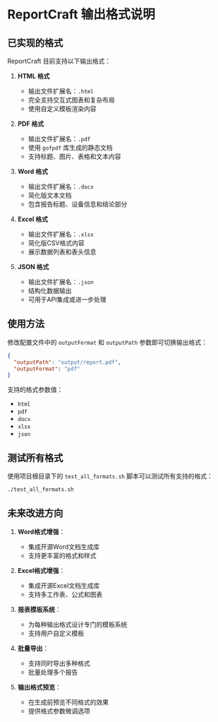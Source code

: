 # ReportCraft 输出格式说明

## 已实现的格式

ReportCraft 目前支持以下输出格式：

1. **HTML 格式**
   - 输出文件扩展名：`.html`
   - 完全支持交互式图表和复杂布局
   - 使用自定义模板渲染内容

2. **PDF 格式**
   - 输出文件扩展名：`.pdf`
   - 使用 `gofpdf` 库生成的静态文档
   - 支持标题、图片、表格和文本内容
   
3. **Word 格式**
   - 输出文件扩展名：`.docx`
   - 简化版文本文档
   - 包含报告标题、设备信息和结论部分

4. **Excel 格式**
   - 输出文件扩展名：`.xlsx`
   - 简化版CSV格式内容
   - 展示数据列表和表头信息

5. **JSON 格式**
   - 输出文件扩展名：`.json`
   - 结构化数据输出
   - 可用于API集成或进一步处理

## 使用方法

修改配置文件中的 `outputFormat` 和 `outputPath` 参数即可切换输出格式：

```json
{
  "outputPath": "output/report.pdf",
  "outputFormat": "pdf"
}
```

支持的格式参数值：
- `html`
- `pdf`
- `docx`
- `xlsx`
- `json`

## 测试所有格式

使用项目根目录下的 `test_all_formats.sh` 脚本可以测试所有支持的格式：

```bash
./test_all_formats.sh
```

## 未来改进方向

1. **Word格式增强**：
   - 集成开源Word文档生成库
   - 支持更丰富的格式和样式

2. **Excel格式增强**：
   - 集成开源Excel文档生成库
   - 支持多工作表、公式和图表

3. **报表模板系统**：
   - 为每种输出格式设计专门的模板系统
   - 支持用户自定义模板

4. **批量导出**：
   - 支持同时导出多种格式
   - 批量处理多个报告

5. **输出格式预览**：
   - 在生成前预览不同格式的效果
   - 提供格式参数微调选项
